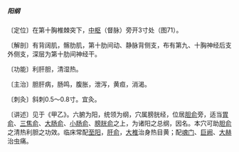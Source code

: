 ##### 阳纲

〔定位〕在第十胸椎棘突下，[中枢](https://www.gmzyjc.com/read/zjs/zjs3.2.2-0.0.1.3.7.md)（督脉）旁开3寸处（图71）。

〔解剖〕有背阔肌，髂肋肌，第十肋间动、静脉背侧支，布有第九、十胸神经后支外侧支，深层为第十肋间神经干。

〔功能〕利肝胆，清湿热。

〔主治〕胆肝病，肠鸣，腹胀，泄泻，黄疸，消渴。

〔刺灸〕斜刺0.5〜0.8寸。宜灸。

〔讲述〕见于《甲乙》。六腑为阳，统领为纲，穴属膀胱经，位居[胆俞](https://www.gmzyjc.com/read/zjs/zjs3.1.7-8-0.0.1.3.19.md)旁，适当[胃俞](https://www.gmzyjc.com/read/zjs/zjs3.1.7-8-0.0.1.3.21.md)、[三焦俞](https://www.gmzyjc.com/read/zjs/zjs3.1.7-8-0.0.1.3.22.md)、[大肠俞](https://www.gmzyjc.com/read/zjs/zjs3.1.7-8-0.0.1.3.25.md)、[小肠俞](https://www.gmzyjc.com/read/zjs/zjs3.1.7-8-0.0.1.3.27.md)、[膀胱俞](https://www.gmzyjc.com/read/zjs/zjs3.1.7-8-0.0.1.3.28.md)之上，为诸阳之总纲，因名。本穴可助[胆俞](https://www.gmzyjc.com/read/zjs/zjs3.1.7-8-0.0.1.3.19.md)之清热利胆之功效。临床常配[至阳](https://www.gmzyjc.com/read/zjs/zjs3.2.2-0.0.1.3.9.md)，[肝俞](https://www.gmzyjc.com/read/zjs/zjs3.1.7-8-0.0.1.3.18.md)，[大椎](https://www.gmzyjc.com/read/zjs/zjs3.2.2-0.0.1.3.14.md)治身热目黄；配[魂门](https://www.gmzyjc.com/read/zjs/zjs3.1.7-8-0.0.1.3.47.md)、[巨阙](https://www.gmzyjc.com/read/zjs/zjs3.2.1-0.1.1.3.13.md)、[大赫](https://www.gmzyjc.com/read/zjs/zjs3.1.7-8-0.0.2.3.12.md)治虫痛。
